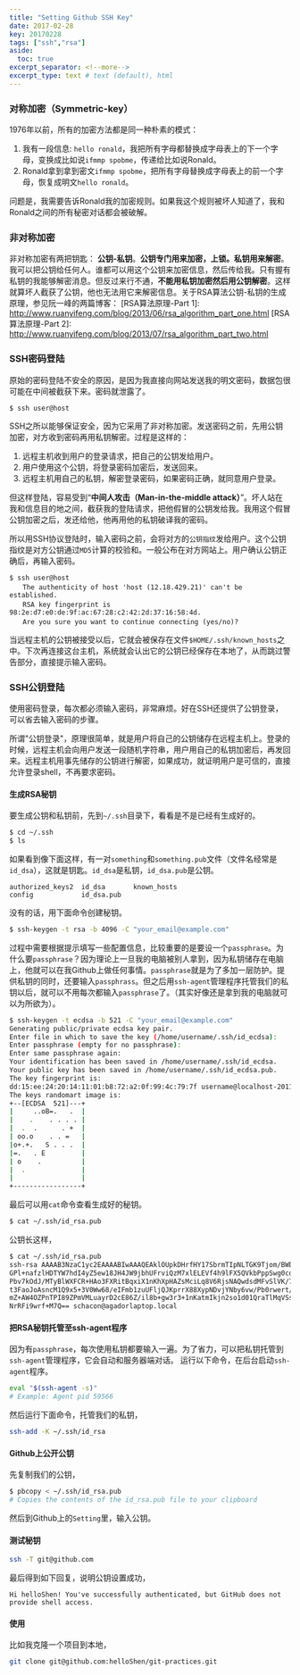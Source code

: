 ```yaml
---
title: "Setting Github SSH Key"
date: 2017-02-28
key: 20170228
tags: ["ssh","rsa"]
aside:
  toc: true
excerpt_separator: <!--more-->
excerpt_type: text # text (default), html
---
```



### 对称加密（Symmetric-key）
1976年以前，所有的加密方法都是同一种朴素的模式：
>
1. 我有一段信息: `hello ronald`，我把所有字母都替换成字母表上的下一个字母，变换成比如说`ifmmp spobme`，传递给比如说Ronald。
2. Ronald拿到拿到密文`ifmmp spobme`，把所有字母替换成字母表上的前一个字母，恢复成明文`hello ronald`。

问题是，我需要告诉Ronald我的加密规则。如果我这个规则被坏人知道了，我和Ronald之间的所有秘密对话都会被破解。

### 非对称加密
非对称加密有两把钥匙： **公钥-私钥**。**公钥专门用来加密，上锁。私钥用来解密**。我可以把公钥给任何人。谁都可以用这个公钥来加密信息，然后传给我。只有握有私钥的我能够解密消息。但反过来行不通，**不能用私钥加密然后用公钥解密**。这样就算坏人截获了公钥，他也无法用它来解密信息。关于RSA算法公钥-私钥的生成原理，参见阮一峰的两篇博客：
[RSA算法原理-Part 1]: <http://www.ruanyifeng.com/blog/2013/06/rsa_algorithm_part_one.html>
[RSA算法原理-Part 2]: <http://www.ruanyifeng.com/blog/2013/07/rsa_algorithm_part_two.html>

### SSH密码登陆
原始的密码登陆不安全的原因，是因为我直接向网站发送我的明文密码，数据包很可能在中间被截获下来。密码就泄露了。
```
$ ssh user@host
```
SSH之所以能够保证安全，因为它采用了非对称加密。发送密码之前，先用公钥加密，对方收到密码再用私钥解密。过程是这样的：
1. 远程主机收到用户的登录请求，把自己的公钥发给用户。
2. 用户使用这个公钥，将登录密码加密后，发送回来。
3. 远程主机用自己的私钥，解密登录密码，如果密码正确，就同意用户登录。

但这样登陆，容易受到“**中间人攻击（Man-in-the-middle attack）**”。坏人站在我和信息目的地之间，截获我的登陆请求，把他假冒的公钥发给我。我用这个假冒公钥加密之后，发还给他，他再用他的私钥破译我的密码。

所以用SSH协议登陆时，输入密码之前，会将对方的`公钥指纹`发给用户。这个公钥指纹是对方公钥通过`MD5`计算的校验和。一般公布在对方网站上。用户确认公钥正确后，再输入密码。
```
$ ssh user@host
　　The authenticity of host 'host (12.18.429.21)' can't be established.
　　RSA key fingerprint is 98:2e:d7:e0:de:9f:ac:67:28:c2:42:2d:37:16:58:4d.
　　Are you sure you want to continue connecting (yes/no)?
```

当远程主机的公钥被接受以后，它就会被保存在文件`$HOME/.ssh/known_hosts`之中。下次再连接这台主机，系统就会认出它的公钥已经保存在本地了，从而跳过警告部分，直接提示输入密码。

### SSH公钥登陆
使用密码登录，每次都必须输入密码，非常麻烦。好在SSH还提供了公钥登录，可以省去输入密码的步骤。

所谓"公钥登录"，原理很简单，就是用户将自己的公钥储存在远程主机上。登录的时候，远程主机会向用户发送一段随机字符串，用户用自己的私钥加密后，再发回来。远程主机用事先储存的公钥进行解密，如果成功，就证明用户是可信的，直接允许登录shell，不再要求密码。

#### 生成RSA秘钥
要生成公钥和私钥前，先到`~/.ssh`目录下，看看是不是已经有生成好的。
```bash
$ cd ~/.ssh
$ ls
```
如果看到像下面这样，有一对`something`和`something.pub`文件（文件名经常是`id_dsa`），这就是钥匙。`id_dsa`是私钥，`id_dsa.pub`是公钥。
```
authorized_keys2  id_dsa       known_hosts
config            id_dsa.pub
```
没有的话，用下面命令创建秘钥。
```bash
$ ssh-keygen -t rsa -b 4096 -C "your_email@example.com"
```
过程中需要根据提示填写一些配置信息，比较重要的是要设一个`passphrase`。为什么要`passphrase`？因为理论上一旦我的电脑被别人拿到，因为私钥储存在电脑上，他就可以在我Github上做任何事情。`passphrase`就是为了多加一层防护。提供私钥的同时，还要输入`passphrass`。但之后用`ssh-agent`管理程序托管我们的私钥以后，就可以不用每次都输入`passphrase`了。（其实好像还是拿到我的电脑就可以为所欲为）。
```bash
$ ssh-keygen -t ecdsa -b 521 -C "your_email@example.com"
Generating public/private ecdsa key pair.
Enter file in which to save the key (/home/username/.ssh/id_ecdsa):
Enter passphrase (empty for no passphrase):
Enter same passphrase again:
Your identification has been saved in /home/username/.ssh/id_ecdsa.
Your public key has been saved in /home/username/.ssh/id_ecdsa.pub.
The key fingerprint is:
dd:15:ee:24:20:14:11:01:b8:72:a2:0f:99:4c:79:7f username@localhost-2011-12-22
The keys randomart image is:
+--[ECDSA  521]---+
|     ..oB=.   .  |
|    .    . . . . |
|  .  .      . +  |
| oo.o    . . =   |
|o+.+.   S . . .  |
|=.   . E         |
| o    .          |
|  .              |
|                 |
+-----------------+
```

最后可以用`cat`命令查看生成好的秘钥。
```bash
$ cat ~/.ssh/id_rsa.pub
```
公钥长这样，
```bash
$ cat ~/.ssh/id_rsa.pub
ssh-rsa AAAAB3NzaC1yc2EAAAABIwAAAQEAklOUpkDHrfHY17SbrmTIpNLTGK9Tjom/BWDSU
GPl+nafzlHDTYW7hdI4yZ5ew18JH4JW9jbhUFrviQzM7xlELEVf4h9lFX5QVkbPppSwg0cda3
Pbv7kOdJ/MTyBlWXFCR+HAo3FXRitBqxiX1nKhXpHAZsMciLq8V6RjsNAQwdsdMFvSlVK/7XA
t3FaoJoAsncM1Q9x5+3V0Ww68/eIFmb1zuUFljQJKprrX88XypNDvjYNby6vw/Pb0rwert/En
mZ+AW4OZPnTPI89ZPmVMLuayrD2cE86Z/il8b+gw3r3+1nKatmIkjn2so1d01QraTlMqVSsbx
NrRFi9wrf+M7Q== schacon@agadorlaptop.local
```

#### 把RSA秘钥托管至ssh-agent程序
因为有`passphrase`，每次使用私钥都要输入一遍。为了省力，可以把私钥托管到`ssh-agent`管理程序，它会自动和服务器端对话。
运行以下命令，在后台启动`ssh-agent`程序。
```bash
eval "$(ssh-agent -s)"
# Example: Agent pid 59566
```
然后运行下面命令，托管我们的私钥，
```bash
ssh-add -K ~/.ssh/id_rsa
```

#### Github上公开公钥
先复制我们的公钥，
```bash
$ pbcopy < ~/.ssh/id_rsa.pub
# Copies the contents of the id_rsa.pub file to your clipboard
```
然后到Github上的`Setting`里，输入公钥。

#### 测试秘钥
```bash
ssh -T git@github.com
```
最后得到如下回复，说明公钥设置成功，
```
Hi helloShen! You've successfully authenticated, but GitHub does not provide shell access.
```

#### 使用
比如我克隆一个项目到本地，
```bash
git clone git@github.com:helloShen/git-practices.git
```
